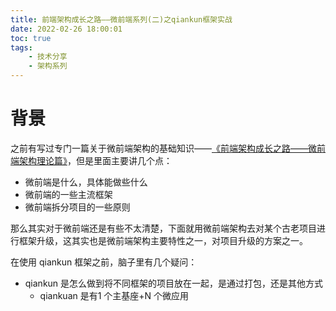 ```yaml
---
title: 前端架构成长之路——微前端系列(二)之qiankun框架实战
date: 2022-02-26 18:00:01
toc: true
tags:
    - 技术分享
    - 架构系列
---
```


# 背景
之前有写过专门一篇关于微前端架构的基础知识——[《前端架构成长之路——微前端架构理论篇》](https://qborfy.com/framework/frontend-microapp-1.html)，但是里面主要讲几个点：

- 微前端是什么，具体能做些什么
- 微前端的一些主流框架
- 微前端拆分项目的一些原则

那么其实对于微前端还是有些不太清楚，下面就用微前端架构去对某个古老项目进行框架升级，这其实也是微前端架构主要特性之一，对项目升级的方案之一。

<!-- more -->

在使用 qiankun  框架之前，脑子里有几个疑问：

- qiankun 是怎么做到将不同框架的项目放在一起，是通过打包，还是其他方式
  - qiankuan 是有1 个主基座+N 个微应用
